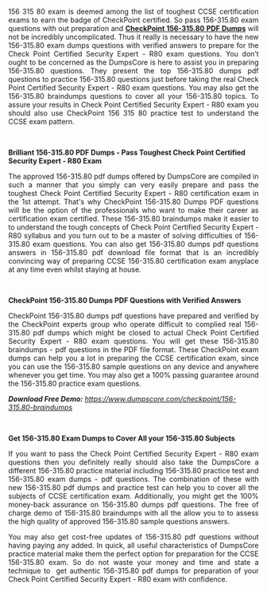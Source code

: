 <p style="text-align: justify;"> 156 315 80 exam is deemed among the list of toughest CCSE certification exams to earn the badge of CheckPoint certified. So pass 156-315.80 exam questions with out preparation and <a href="https://www.dumpscore.com/checkpoint/156-315.80-braindumps"><strong>CheckPoint 156-315.80 PDF Dumps</strong></a> will not be incredibly uncomplicated. Thus it really is necessary to have the new 156-315.80 exam dumps questions with verified answers to prepare for the Check Point Certified Security Expert - R80 exam questions. You don&rsquo;t ought to be concerned as the DumpsCore is here to assist you in preparing  156-315.80 questions. They present the top 156-315.80 dumps pdf questions to practice 156-315.80 questions just before taking the real Check Point Certified Security Expert - R80 exam questions. You may also get the 156-315.80 braindumps questions to cover all your 156-315.80 topics. To assure your results in Check Point Certified Security Expert - R80 exam you should also use CheckPoint 156 315 80 practice test to understand the CCSE exam pattern.</p>
<p>&nbsp;</p>
<p><strong>Brilliant 156-315.80 PDF Dumps - Pass Toughest Check Point Certified Security Expert - R80 Exam</strong></p>
<p style="text-align: justify;"><span style="font-weight: 400;">The approved 156-315.80 pdf dumps offered by DumpsCore are compiled in such a manner that you simply can very easily prepare and pass the toughest Check Point Certified Security Expert - R80 certification exam in the 1st attempt. That's why CheckPoint 156-315.80 Dumps PDF questions will be the option of the professionals who want to make their career as certification exam certified. These 156-315.80 braindumps make it easier to to understand the tough concepts of Check Point Certified Security Expert - R80 syllabus and you turn out to be a master of solving difficulties of 156-315.80 exam questions. You can also get 156-315.80 dumps pdf questions answers in 156-315.80 pdf download file format that is an incredibly convincing way of preparing CCSE 156-315.80 certification exam anyplace at any time even whilst staying at house.</span></p>
<p>&nbsp;</p>
<p><strong>CheckPoint 156-315.80 Dumps PDF Questions with Verified Answers</strong></p>
<p style="text-align: justify;"><span style="font-weight: 400;">CheckPoint 156-315.80 dumps pdf questions have prepared and verified by the CheckPoint experts group who operate difficult to complied real 156-315.80 pdf dumps which might be closed to actual Check Point Certified Security Expert - R80 exam questions. You will get these  156-315.80 braindumps - pdf questions in the PDF file format. These CheckPoint exam dumps can help you a lot in preparing the CCSE certification exam, since you can use the 156-315.80 sample questions on any device and anywhere whenever you get time. You may also get a 100% passing guarantee around the 156-315.80 practice exam questions.</span></p>
<p><span style="font-weight: 400;"><em><strong>Download Free Demo:</strong> <a href="https://www.dumpscore.com/checkpoint/156-315.80-braindumps">https://www.dumpscore.com/checkpoint/156-315.80-braindumps</a></em></span></p>
<p>&nbsp;</p>
<p><strong>Get 156-315.80 Exam Dumps to Cover All your 156-315.80 Subjects</strong></p>
<p style="text-align: justify;"><span style="font-weight: 400;">If you want to pass the Check Point Certified Security Expert - R80 exam questions then you definitely really should also take the DumpsCore a different 156-315.80 practice material including 156-315.80 practice test and  156-315.80 exam dumps - pdf questions. The combination of these with new 156-315.80 pdf dumps and practice test can help you to cover all the subjects of CCSE certification exam. Additionally, you might get the 100% money-back assurance on 156-315.80 dumps pdf questions. The free of charge demo of 156-315.80 braindumps with all the allow you to to assess the high quality of approved 156-315.80 sample questions answers. </span></p>
<p style="text-align: justify;"><span style="font-weight: 400;">You may also get cost-free updates of  156-315.80 pdf questions without having paying any added. In quick, all useful characteristics of DumpsCore practice material make them the perfect option for preparation for the CCSE 156-315.80 exam. So do not waste your money and time and state a technique to&nbsp; get authentic 156-315.80 pdf dumps for preparation of your Check Point Certified Security Expert - R80 exam with confidence.</span></p>
